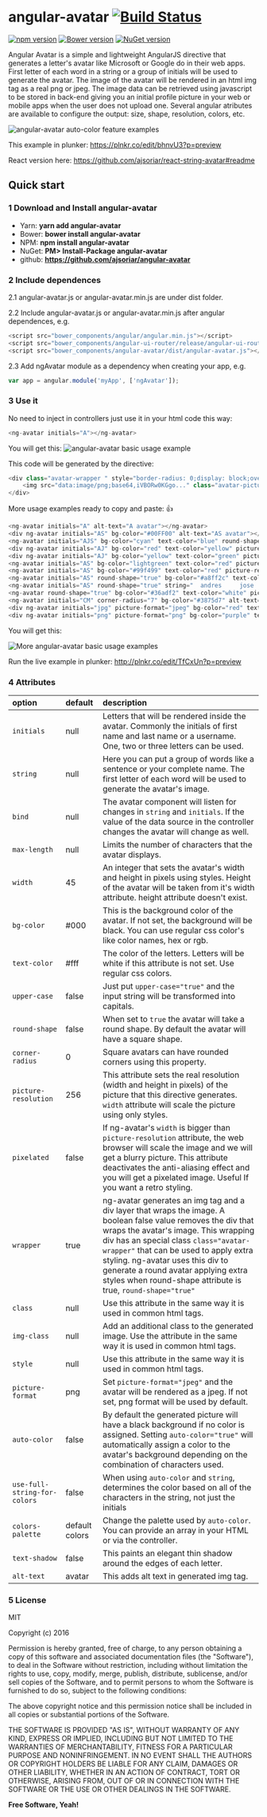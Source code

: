 # angular-avatar [![Build Status](https://travis-ci.org/ajsoriar/angular-avatar.svg?branch=master)](https://travis-ci.org/ajsoriar/angular-avatar)

[![npm version](https://badge.fury.io/js/angular-avatar.svg)](https://badge.fury.io/js/angular-avatar)
[![Bower version](https://badge.fury.io/bo/angular-avatar.svg)](https://badge.fury.io/bo/angular-avatar)
[![NuGet version](https://badge.fury.io/nu/angular-avatar.svg)](https://badge.fury.io/nu/angular-avatar)

Angular Avatar is a simple and lightweight AngularJS directive that generates a letter's avatar like Microsoft or Google do in their web apps. First letter of each word in a string or a group of initials will be used to generate the avatar. The image of the avatar will be rendered in an html img tag as a real png or jpeg. The image data can be retrieved using javascript to be stored in back-end giving you an initial profile picture in your web or mobile apps when the user does not upload one. Several angular atributes are available to configure the output: size, shape, resolution, colors, etc.

![angular-avatar auto-color feature examples](./demo/angular-avatar-autocolor-example.png?raw=true "angular-avatar auto-color feature examples")

This example in plunker: https://plnkr.co/edit/bhnvU3?p=preview

React version here: <https://github.com/ajsoriar/react-string-avatar#readme>

## Quick start

### 1 Download and Install angular-avatar

- Yarn: **yarn add angular-avatar**
- Bower: **bower install angular-avatar**
- NPM: **npm install angular-avatar**
- NuGet: **PM> Install-Package angular-avatar**
- github: **https://github.com/ajsoriar/angular-avatar**

### 2 Include dependences

2.1 angular-avatar.js or angular-avatar.min.js are under dist folder.

2.2 Include angular-avatar.js or angular-avatar.min.js after angular dependences, e.g.

```javascript
<script src="bower_components/angular/angular.min.js"></script>
<script src="bower_components/angular-ui-router/release/angular-ui-router.min.js"></script>
<script src="bower_components/angular-avatar/dist/angular-avatar.js"></script>
```

2.3 Add ngAvatar module as a dependency when creating your app, e.g.

```javascript
var app = angular.module('myApp', ['ngAvatar']);
```

### 3 Use it

No need to inject in controllers just use it in your html code this way:

```javascript
<ng-avatar initials="A"></ng-avatar>
```

You will get this:
![angular-avatar basic usage example](./demo/angular-avatar-basic-example.png?raw=true "angular-avatar basic usage example")

This code will be generated by the directive:

```javascript
<div class="avatar-wrapper " style="border-radius: 0;display: block;overflow: hidden;width: 45px;height: 45px;">
    <img src="data:image/png;base64,iVBORw0KGgo..." class="avatar-picture" style="vertical-align: top;" height="" width="100%" alt="avatar">
</div>
```

More usage examples ready to copy and paste: :+1:

```javascript
<ng-avatar initials="A" alt-text="A avatar"></ng-avatar>
<div ng-avatar initials="AS" bg-color="#00FF00" alt-text="AS avatar"></div>
<ng-avatar initials="AJS" bg-color="cyan" text-color="blue" round-shape="true" alt-text="AJS avatar"></ng-avatar>
<div ng-avatar initials="AJ" bg-color="red" text-color="yellow" picture-resolution="512" width="64" alt-text="AJ avatar"></div>
<div ng-avatar initials="AJ" bg-color="yellow" text-color="green" picture-resolution="1024" width="32" alt-text="AJ avatar"></div>
<ng-avatar initials="AS" bg-color="lightgreen" text-color="red" picture-resolution="16" width="128" pixelated="false" alt-text="AS avatar"></ng-avatar>
<ng-avatar initials="AS" bg-color="#99f499" text-color="red" picture-resolution="16" width="128" pixelated="true" alt-text="AS avatar"></ng-avatar>
<ng-avatar initials="AS" round-shape="true" bg-color="#a8ff2c" text-color="black" picture-resolution="512" width="42" pixelated="false" class="adres-css" style="border:4px solid red"  alt-text="AS avatar"></ng-avatar>
<ng-avatar initials="AS" round-shape="true" string="  andres     jose   soria " bg-color="orange" text-color="#FFF" picture-resolution="256" width="64" pixelated="false" class="adres-css" style="border:4px solid red" alt-text="AS avatar"></ng-avatar>
<ng-avatar round-shape="true" bg-color="#36adf2" text-color="white" picture-resolution="256" width="56" pixelated="false" class="adres-css" style="border:2px solid blue" alt-text="avatar"></ng-avatar>
<ng-avatar initials="CM" corner-radius="7" bg-color="#3875d7" alt-text="CM avatar"></ng-avatar>
<div ng-avatar initials="jpg" picture-format="jpeg" bg-color="red" text-color="yellow" width="64" corner-radius="5" alt-text="jpg avatar"></div>
<div ng-avatar initials="png" picture-format="png" bg-color="purple" text-color="yellow" width="64" corner-radius="5" alt-text="png avatar"></div>
```

You will get this:

![More angular-avatar basic usage examples](./demo/angular-avatar-examples.png?raw=true "More angular-avatar basic usage examples")

Run the live example in plunker: http://plnkr.co/edit/TfCxUn?p=preview

### 4 Attributes

| option               | default | description           |
| :------------------- | :----- | :--------------------- |
| `initials`           | null  | Letters that will be rendered inside the avatar. Commonly the initials of first name and last name or a username. One, two or three letters can be used. |
| `string`             | null  | Here you can put a group of words like a sentence or your complete name. The first letter of each word will be used to generate the avatar's image. |
| `bind`               | null  | The avatar component will listen for changes in `string` and `initials`. If the value of the data source in the controller changes the avatar will change as well. |
| `max-length`         | null  | Limits the number of characters that the avatar displays. |
| `width`              | 45    | An integer that sets the avatar's width and height in pixels using styles. Height of the avatar will be taken from it's width attribute. height attribute doesn't exist. |
| `bg-color`           | #000  | This is the background color of the avatar. If not set, the background will be black. You can use regular css color's like color names, hex or rgb. |
| `text-color`         | #fff  | The color of the letters. Letters will be white if this attribute is not set. Use regular css colors. |
| `upper-case`         | false | Just put `upper-case="true"` and the input string will be transformed into capitals. |
| `round-shape`        | false | When set to `true` the avatar will take a round shape. By default the avatar will have a square shape. |
| `corner-radius`      | 0     | Square avatars can have rounded corners using this property. |
| `picture-resolution` | 256   | This attribute sets the real resolution (width and height in pixels) of the picture that this directive generates. `width` attribute will scale the picture using only styles. |
| `pixelated`          | false | If ng-avatar's `width` is bigger than `picture-resolution` attribute, the web browser will scale the image and we will get a blurry picture. This attribute deactivates the anti-aliasing effect and you will get a pixelated image. Useful If you want a retro styling. |
| `wrapper`            | true  | ng-avatar generates an img tag and a div layer that wraps the image. A boolean false value removes the div that wraps the avatar's image. This wrapping div has an special class `class="avatar-wrapper"` that can be used to apply extra styling. ng-avatar uses this div to generate a round avatar applying extra styles when round-shape attribute is true, `round-shape="true"` |
| `class`              | null  | Use this attribute in the same way it is used in common html tags. |
| `img-class`          | null  | Add an additional class to the generated image. Use the attribute in the same way it is used in common html tags. |
| `style`              | null  | Use this attribute in the same way it is used in common html tags. |
| `picture-format`     | png   | Set `picture-format="jpeg"` and the avatar will be rendered as a jpeg. If not set, png format will be used by default. |
| `auto-color`         | false | By default the generated picture will have a black background if no color is assigned. Setting `auto-color="true"` will automatically assign a color to the avatar's background depending on the combination of characters used. |
| `use-full-string-for-colors` | false | When using `auto-color` and `string`, determines the color based on all of the characters in the string, not just the initials |
| `colors-palette`     | default colors | Change the palette used by `auto-color`. You can provide an array in your HTML or via the controller. |
| `text-shadow`        | false | This paints an elegant thin shadow around the edges of each letter. |
| `alt-text`           | avatar | This adds alt text in generated img tag. |

### 5 License

MIT

Copyright (c) 2016

Permission is hereby granted, free of charge, to any person obtaining a copy
of this software and associated documentation files (the "Software"), to deal
in the Software without restriction, including without limitation the rights
to use, copy, modify, merge, publish, distribute, sublicense, and/or sell
copies of the Software, and to permit persons to whom the Software is
furnished to do so, subject to the following conditions:

The above copyright notice and this permission notice shall be included in all
copies or substantial portions of the Software.

THE SOFTWARE IS PROVIDED "AS IS", WITHOUT WARRANTY OF ANY KIND, EXPRESS OR
IMPLIED, INCLUDING BUT NOT LIMITED TO THE WARRANTIES OF MERCHANTABILITY,
FITNESS FOR A PARTICULAR PURPOSE AND NONINFRINGEMENT. IN NO EVENT SHALL THE
AUTHORS OR COPYRIGHT HOLDERS BE LIABLE FOR ANY CLAIM, DAMAGES OR OTHER
LIABILITY, WHETHER IN AN ACTION OF CONTRACT, TORT OR OTHERWISE, ARISING FROM,
OUT OF OR IN CONNECTION WITH THE SOFTWARE OR THE USE OR OTHER DEALINGS IN THE
SOFTWARE.

**Free Software, Yeah!**
